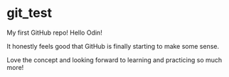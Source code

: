 # git_test
My first GitHub repo!
Hello Odin!

It honestly feels good that GitHub is finally starting to make some sense.

Love the concept and looking forward to learning and practicing so much more!